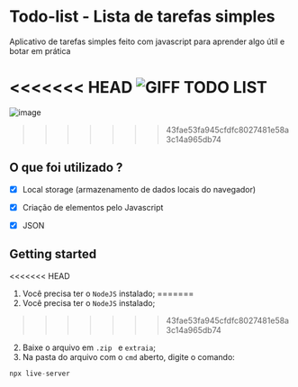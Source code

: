 # Todo-list - Lista de tarefas simples
Aplicativo de tarefas simples feito com javascript para aprender algo útil e botar em prática

<<<<<<< HEAD
![GIFF TODO LIST](https://user-images.githubusercontent.com/60768847/77852628-09c34480-71b6-11ea-90b3-40aac4d1b704.gif)
=======
![image](https://user-images.githubusercontent.com/60768847/74003058-0cd94b80-4950-11ea-82bc-fa6bce2730cd.png)
>>>>>>> 43fae53fa945cfdfc8027481e58a3c14a965db74


## O que foi utilizado ? 
- [x] Local storage (armazenamento de dados locais do navegador)
- [x] Criação de elementos pelo Javascript
- [x] JSON


## Getting started
<<<<<<< HEAD
 1. Você precisa ter o `NodeJS`  instalado;
=======
 1. Você precisa ter o `NodeJS` instalado;
>>>>>>> 43fae53fa945cfdfc8027481e58a3c14a965db74
 2. Baixe o arquivo em `.zip ` e `extraia`;
 3. Na pasta do arquivo com o `cmd` aberto, digite o comando: 
 ```javascript
 npx live-server
 ```
